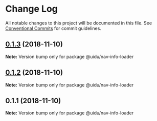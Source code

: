 # Change Log

All notable changes to this project will be documented in this file.
See [Conventional Commits](https://conventionalcommits.org) for commit guidelines.

## [0.1.3](https://github.com/uidu-org/guidu/compare/@uidu/nav-info-loader@0.1.2...@uidu/nav-info-loader@0.1.3) (2018-11-10)

**Note:** Version bump only for package @uidu/nav-info-loader





## [0.1.2](https://github.com/uidu-org/guidu/compare/@uidu/nav-info-loader@0.1.1...@uidu/nav-info-loader@0.1.2) (2018-11-10)

**Note:** Version bump only for package @uidu/nav-info-loader





## 0.1.1 (2018-11-10)

**Note:** Version bump only for package @uidu/nav-info-loader
